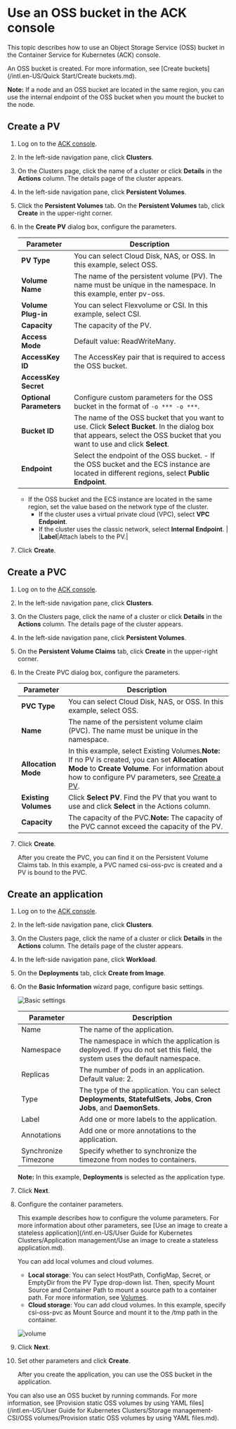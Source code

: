 # Use an OSS bucket in the ACK console

This topic describes how to use an Object Storage Service \(OSS\) bucket in the Container Service for Kubernetes \(ACK\) console.

An OSS bucket is created. For more information, see [Create buckets](/intl.en-US/Quick Start/Create buckets.md).

**Note:** If a node and an OSS bucket are located in the same region, you can use the internal endpoint of the OSS bucket when you mount the bucket to the node.

## Create a PV

1.  Log on to the [ACK console](https://cs.console.aliyun.com).

2.  In the left-side navigation pane, click **Clusters**.

3.  On the Clusters page, click the name of a cluster or click **Details** in the **Actions** column. The details page of the cluster appears.

4.  In the left-side navigation pane, click **Persistent Volumes**.

5.  Click the **Persistent Volumes** tab. On the **Persistent Volumes** tab, click **Create** in the upper-right corner.

6.  In the **Create PV** dialog box, configure the parameters.

    |Parameter|Description|
    |---------|-----------|
    |**PV Type**|You can select Cloud Disk, NAS, or OSS. In this example, select OSS.|
    |**Volume Name**|The name of the persistent volume \(PV\). The name must be unique in the namespace. In this example, enter pv-oss.|
    |**Volume Plug-in**|You can select Flexvolume or CSI. In this example, select CSI.|
    |**Capacity**|The capacity of the PV.|
    |**Access Mode**|Default value: ReadWriteMany.|
    |**AccessKey ID**|The AccessKey pair that is required to access the OSS bucket.|
    |**AccessKey Secret**|
    |**Optional Parameters**|Configure custom parameters for the OSS bucket in the format of `-o *** -o ***`.|
    |**Bucket ID**|The name of the OSS bucket that you want to use. Click **Select Bucket**. In the dialog box that appears, select the OSS bucket that you want to use and click **Select**.|
    |**Endpoint**|Select the endpoint of the OSS bucket.    -   If the OSS bucket and the ECS instance are located in different regions, select **Public Endpoint**.
    -   If the OSS bucket and the ECS instance are located in the same region, set the value based on the network type of the cluster.
        -   If the cluster uses a virtual private cloud \(VPC\), select **VPC Endpoint**.
        -   If the cluster uses the classic network, select **Internal Endpoint**. |
    |**Label**|Attach labels to the PV.|

7.  Click **Create**.


## Create a PVC

1.  Log on to the [ACK console](https://cs.console.aliyun.com).

2.  In the left-side navigation pane, click **Clusters**.

3.  On the Clusters page, click the name of a cluster or click **Details** in the **Actions** column. The details page of the cluster appears.

4.  In the left-side navigation pane, click **Persistent Volumes**.

5.  On the **Persistent Volume Claims** tab, click **Create** in the upper-right corner.

6.  In the Create PVC dialog box, configure the parameters.

    |Parameter|Description|
    |---------|-----------|
    |**PVC Type**|You can select Cloud Disk, NAS, or OSS. In this example, select OSS.|
    |**Name**|The name of the persistent volume claim \(PVC\). The name must be unique in the namespace.|
    |**Allocation Mode**|In this example, select Existing Volumes.**Note:** If no PV is created, you can set **Allocation Mode** to **Create Volume**. For information about how to configure PV parameters, see [Create a PV](#section_kuh_z2k_6r2). |
    |**Existing Volumes**|Click **Select PV**. Find the PV that you want to use and click **Select** in the Actions column.|
    |**Capacity**|The capacity of the PVC.**Note:** The capacity of the PVC cannot exceed the capacity of the PV. |

7.  Click **Create**.

    After you create the PVC, you can find it on the Persistent Volume Claims tab. In this example, a PVC named csi-oss-pvc is created and a PV is bound to the PVC.


## Create an application

1.  Log on to the [ACK console](https://cs.console.aliyun.com).

2.  In the left-side navigation pane, click **Clusters**.

3.  On the Clusters page, click the name of a cluster or click **Details** in the **Actions** column. The details page of the cluster appears.

4.  In the left-side navigation pane, click **Workload**.

5.  On the **Deployments** tab, click **Create from Image**.

6.  On the **Basic Information** wizard page, configure basic settings.

    ![Basic settings](https://static-aliyun-doc.oss-cn-hangzhou.aliyuncs.com/assets/img/en-US/7534749951/p10973.png)

    |Parameter|Description|
    |---------|-----------|
    |Name|The name of the application.|
    |Namespace|The namespace in which the application is deployed. If you do not set this field, the system uses the default namespace.|
    |Replicas|The number of pods in an application. Default value: 2.|
    |Type|The type of the application. You can select **Deployments**, **StatefulSets**, **Jobs**, **Cron Jobs**, and **DaemonSets**.|
    |Label|Add one or more labels to the application.|
    |Annotations|Add one or more annotations to the application.|
    |Synchronize Timezone|Specify whether to synchronize the timezone from nodes to containers.|

    **Note:** In this example, **Deployments** is selected as the application type.

7.  Click **Next**.

8.  Configure the container parameters.

    This example describes how to configure the volume parameters. For more information about other parameters, see [Use an image to create a stateless application](/intl.en-US/User Guide for Kubernetes Clusters/Application management/Use an image to create a stateless application.md).

    You can add local volumes and cloud volumes.

    -   **Local storage**: You can select HostPath, ConfigMap, Secret, or EmptyDir from the PV Type drop-down list. Then, specify Mount Source and Container Path to mount a source path to a container path. For more information, see [Volumes](https://kubernetes.io/docs/concepts/storage/volumes/?spm=0.0.0.0.8VJbrE).
    -   **Cloud storage**: You can add cloud volumes.
    In this example, specify csi-oss-pvc as Mount Source and mount it to the /tmp path in the container.

    ![volume](https://static-aliyun-doc.oss-cn-hangzhou.aliyuncs.com/assets/img/en-US/6980854061/p179733.png)

9.  Click **Next**.

10. Set other parameters and click **Create**.

    After you create the application, you can use the OSS bucket in the application.


You can also use an OSS bucket by running commands. For more information, see [Provision static OSS volumes by using YAML files](/intl.en-US/User Guide for Kubernetes Clusters/Storage management-CSI/OSS volumes/Provision static OSS volumes by using YAML files.md).

